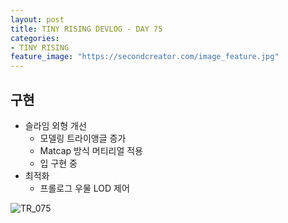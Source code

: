 ```yaml
---
layout: post
title: TINY RISING DEVLOG - DAY 75
categories:
- TINY RISING
feature_image: "https://secondcreator.com/image_feature.jpg"
---
```


## 구현
- 슬라임 외형 개선
  - 모델링 트라이앵글 증가
  - Matcap 방식 머티리얼 적용
  - 입 구현 중
- 최적화
  - 프롤로그 우물 LOD 제어

![TR_075](https://secondcreator.com/blog/imgs/TR_075.png)
